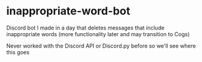 # inappropriate-word-bot
Discord bot I made in a day that deletes messages that include inappropriate words (more functionality later and may transition to Cogs)

Never worked with the Discord API or Discord.py before so we'll see where this goes

